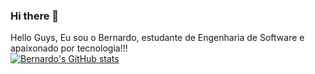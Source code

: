 ### Hi there 👋

<!--
**becastellani/becastellani** is a ✨ _special_ ✨ repository because its `README.md` (this file) appears on your GitHub profile.

Here are some ideas to get you started:

- 🔭 I’m currently working on ...
- 🌱 I’m currently learning ...
- 👯 I’m looking to collaborate on ...
- 🤔 I’m looking for help with ...
- 💬 Ask me about ...
- 📫 How to reach me: ...
- 😄 Pronouns: ...
- ⚡ Fun fact: ...
-->

Hello Guys, Eu sou o Bernardo, estudante de Engenharia de Software e apaixonado por tecnologia!!!
<br>
[![Bernardo's GitHub stats](https://github-readme-stats.vercel.app/api?username=becastellani&show_icons=true&theme=cobalt)](https://github.com/anuraghazra/github-readme-stats)

